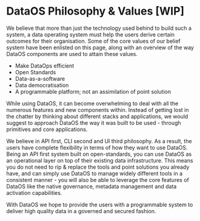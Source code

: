 # **DataOS Philosophy & Values [WIP]**

We believe that more than just the technology used behind to build such a system, a data operating system must help the users derive certain outcomes for their organisation. Some of the core values of our belief system have been enlisted on this page, along with an overview of the way DataOS components are used to attain these values.

- Make DataOps efficient
- Open Standards
- Data-as-a-software
- Data democratisation
- A programmable platform; not an assimilation of point solution

While using DataOS, it can become overwhelming to deal with all the numerous features and new components within. Instead of getting lost in the chatter by thinking about different stacks and applications, we would suggest to approach DataOS the way it was built to be used - through primitives and core applications.

We believe in API first, CLI second and UI third philosophy. As a result, the users have complete flexibility in terms of how they want to use DataOS. Being an API first system built on open-standards, you can use DataOS as an operational layer on top of their existing data infrastructure. This means you do not need to rip & replace the tools and point solutions you already have, and can simply use DataOS to manage widely different tools in a consistent manner - you will also be able to leverage the core features of DataOS like the native governance, metadata management and data activation capabilities. 

With DataOS we hope to provide the users with a programmable system to deliver high quality data in a governed and secured fashion.